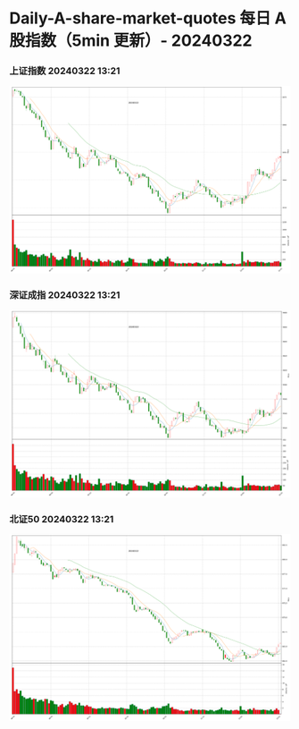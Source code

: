 
# Daily-A-share-market-quotes 每日 A 股指数（5min 更新）- 20240322

### 上证指数 20240322 13:21
![](./fig/2024/3/20240322-sh000001.png)

### 深证成指 20240322 13:21
![](./fig/2024/3/20240322-sz399001.png)

### 北证50 20240322 13:21
![](./fig/2024/3/20240322-bj899050.png)
